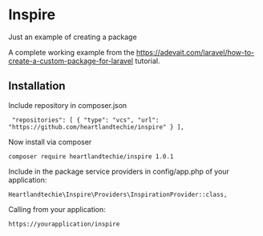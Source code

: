 # Inspire
Just an example of creating a package

A complete working example from the https://adevait.com/laravel/how-to-create-a-custom-package-for-laravel tutorial.


## Installation

Include repository in composer.json

` "repositories": [
        {
            "type": "vcs",
            "url": "https://github.com/heartlandtechie/inspire"
        }
    ],`

Now install via composer

`composer require heartlandtechie/inspire 1.0.1`

Include in the package service providers in config/app.php of your application:

`Heartlandtechie\Inspire\Providers\InspirationProvider::class,`

Calling from your application:

`https://yourapplication/inspire`


        
        
